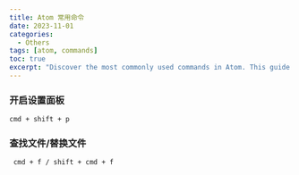 ```yaml
---
title: Atom 常用命令
date: 2023-11-01
categories: 
  - Others
tags: [atom, commands]
toc: true
excerpt: "Discover the most commonly used commands in Atom. This guide provides a comprehensive list of essential Atom commands to enhance your productivity and streamline your workflow."
---
```


### 开启设置面板
```cmd + shift + p```

### 查找文件/替换文件
``` cmd + f / shift + cmd + f```

